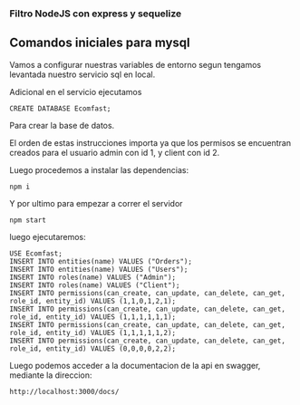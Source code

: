 ### Filtro NodeJS con express y sequelize

## Comandos iniciales para mysql

Vamos a configurar nuestras variables de entorno segun tengamos levantada nuestro servicio sql en local.

Adicional en el servicio ejecutamos 

```
CREATE DATABASE Ecomfast;
```

Para crear la base de datos. 

El orden de estas instrucciones importa ya que los permisos se encuentran creados para el usuario admin con id 1, y client con id 2.

Luego procedemos a instalar las dependencias:

```
npm i
```
Y por ultimo para empezar a correr el servidor

```
npm start
```
luego ejecutaremos:

```
USE Ecomfast;
INSERT INTO entities(name) VALUES ("Orders");
INSERT INTO entities(name) VALUES ("Users");
INSERT INTO roles(name) VALUES ("Admin");
INSERT INTO roles(name) VALUES ("Client");
INSERT INTO permissions(can_create, can_update, can_delete, can_get, role_id, entity_id) VALUES (1,1,0,1,2,1);
INSERT INTO permissions(can_create, can_update, can_delete, can_get, role_id, entity_id) VALUES (1,1,1,1,1,1);
INSERT INTO permissions(can_create, can_update, can_delete, can_get, role_id, entity_id) VALUES (1,1,1,1,1,2);
INSERT INTO permissions(can_create, can_update, can_delete, can_get, role_id, entity_id) VALUES (0,0,0,0,2,2);
```

Luego podemos acceder a la documentacion de la api en swagger, mediante la direccion:

```
http://localhost:3000/docs/
```